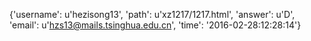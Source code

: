 {'username': u'hezisong13', 'path': u'xz1217/1217.html', 'answer': u'D', 'email': u'hzs13@mails.tsinghua.edu.cn', 'time': '2016-02-28:12:28:14'}